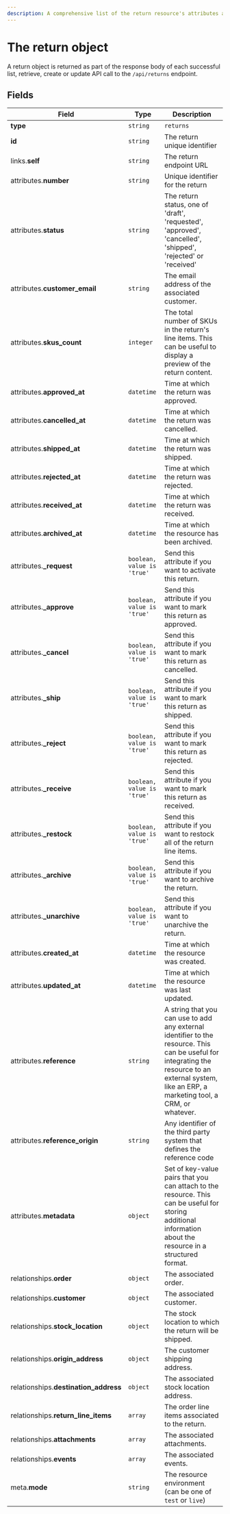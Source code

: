 ```yaml
---
description: A comprehensive list of the return resource's attributes and relationships
---
```


# The return object

A return object is returned as part of the response body of each successful list, retrieve, create or update API call to the `/api/returns` endpoint.

## Fields

| Field          | Type     | Description                                  |
| -------------- | -------- | -------------------------------------------- |
| **type**       | `string` | `returns`                        |
| **id**         | `string` | The return unique identifier  |
| links.**self** | `string` | The return endpoint URL       |
| attributes.**number** | `string` | Unique identifier for the return |
| attributes.**status** | `string` | The return status, one of 'draft', 'requested', 'approved', 'cancelled', 'shipped', 'rejected' or 'received' |
| attributes.**customer_email** | `string` | The email address of the associated customer. |
| attributes.**skus_count** | `integer` | The total number of SKUs in the return's line items. This can be useful to display a preview of the return content. |
| attributes.**approved_at** | `datetime` | Time at which the return was approved. |
| attributes.**cancelled_at** | `datetime` | Time at which the return was cancelled. |
| attributes.**shipped_at** | `datetime` | Time at which the return was shipped. |
| attributes.**rejected_at** | `datetime` | Time at which the return was rejected. |
| attributes.**received_at** | `datetime` | Time at which the return was received. |
| attributes.**archived_at** | `datetime` | Time at which the resource has been archived. |
| attributes.**_request** | `boolean, value is 'true'` | Send this attribute if you want to activate this return. |
| attributes.**_approve** | `boolean, value is 'true'` | Send this attribute if you want to mark this return as approved. |
| attributes.**_cancel** | `boolean, value is 'true'` | Send this attribute if you want to mark this return as cancelled. |
| attributes.**_ship** | `boolean, value is 'true'` | Send this attribute if you want to mark this return as shipped. |
| attributes.**_reject** | `boolean, value is 'true'` | Send this attribute if you want to mark this return as rejected. |
| attributes.**_receive** | `boolean, value is 'true'` | Send this attribute if you want to mark this return as received. |
| attributes.**_restock** | `boolean, value is 'true'` | Send this attribute if you want to restock all of the return line items. |
| attributes.**_archive** | `boolean, value is 'true'` | Send this attribute if you want to archive the return. |
| attributes.**_unarchive** | `boolean, value is 'true'` | Send this attribute if you want to unarchive the return. |
| attributes.**created_at** | `datetime` | Time at which the resource was created. |
| attributes.**updated_at** | `datetime` | Time at which the resource was last updated. |
| attributes.**reference** | `string` | A string that you can use to add any external identifier to the resource. This can be useful for integrating the resource to an external system, like an ERP, a marketing tool, a CRM, or whatever. |
| attributes.**reference_origin** | `string` | Any identifier of the third party system that defines the reference code |
| attributes.**metadata** | `object` | Set of key-value pairs that you can attach to the resource. This can be useful for storing additional information about the resource in a structured format. |
| relationships.**order** | `object` | The associated order. |
| relationships.**customer** | `object` | The associated customer. |
| relationships.**stock_location** | `object` | The stock location to which the return will be shipped. |
| relationships.**origin_address** | `object` | The customer shipping address. |
| relationships.**destination_address** | `object` | The associated stock location address. |
| relationships.**return_line_items** | `array` | The order line items associated to the return. |
| relationships.**attachments** | `array` | The associated attachments. |
| relationships.**events** | `array` | The associated events. |
| meta.**mode** | `string` | The resource environment \(can be one of `test` or `live`\) |

